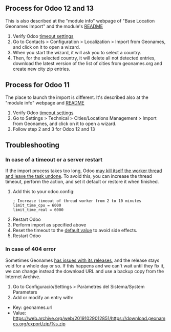 ## Process for Odoo 12 and 13

This is also described at the "module info" webpage of "Base Location Geonames Import" and the module's [README](https://github.com/OCA/partner-contact/blob/12.0/base_location_geonames_import/README.rst#usage)

1. Verify Odoo [timeout settings](https://github.com/coopdevs/handbook/wiki/How-to-import-postal-codes-for-a-country#in-case-of-a-timeout-or-a-server-restart)
1. Go to Contacts > Configuration > Localization > Import from Geonames, and click on it to open a wizard.
1. When you start the wizard, it will ask you to select a country.
1. Then, for the selected country, it will delete all not detected entries, download the latest version of the list of cities from geonames.org and create new city zip entries.

## Process for Odoo 11

The place to launch the import is different. It's described also at the "module info" webpage and [README](https://github.com/OCA/partner-contact/blob/11.0/base_location_geonames_import/README.rst#usage)

1. Verify Odoo [timeout settings](https://github.com/coopdevs/handbook/wiki/How-to-import-postal-codes-for-a-country#in-case-of-a-timeout-or-a-server-restart)
1. Go to Settings > Technical > Cities/Locations Management > Import from Geonames, and click on it to open a wizard.
1. Follow step 2 and 3 for Odoo 12 and 13

## Troubleshooting

### In case of a timeout or a server restart

If the import process takes too long, Odoo [may kill itself the worker thread and leave the task undone](https://github.com/OCA/partner-contact/issues/829). To avoid this, you can increase the thread timeout, perform the action, and set it default or restore it when finished.

1. Add this to your odoo.config:
   ```
   ; Increase timeout of thread worker from 2 to 10 minutes
   limit_time_cpu = 6000
   limit_time_real = 6000
   ```
2. Restart Odoo
3. Perform import as specified above
4. Reset the timeout to the [default value](https://github.com/coopdevs/odoo-role/blob/master/defaults/main.yml#L80) to avoid side effects.
5. Restart Odoo

### In case of 404 error

Sometimes Geonames [has issues with its releases](https://groups.google.com/forum/#!topic/geonames/HyAZeqZe3K4), and the release stays void for a whole day or so. If this happens and we can't wait until they fix it, we can change instead the download URL and use a backup copy from the Internet Archive.

1. Go to Configuració/Settings > Paràmetres del Sistema/System Parameters
2. Add or modify an entry with:
  - Key: geonames.url
  - Value: https://web.archive.org/web/20191029012851/https://download.geonames.org/export/zip/%s.zip